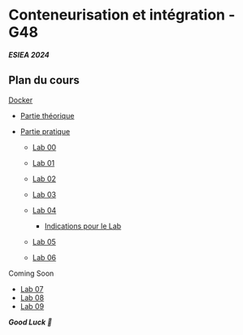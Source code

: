 # Conteneurisation et intégration - G48

***ESIEA 2024***

## Plan du cours

[Docker](./DOCKER/)

- [Partie théorique](./DOCKER/COURSE/COURS_DOCKER.pdf)
  
- [Partie pratique](./DOCKER/LABS_DEMOS/)

  - [Lab 00](./DOCKER/LABS_DEMOS/LAB_00_INSTALL_DOCKER/README.md)
  - [Lab 01](./DOCKER/LABS_DEMOS/LAB_01_DOCKER_RUN/README.md)  
  - [Lab 02](./DOCKER/LABS_DEMOS/LAB_02_DOCKER_VOLUMES/README.md)
  - [Lab 03](./DOCKER/LABS_DEMOS/LAB_03_DOCKER_NETWORKS/README.md)
  - [Lab 04](./DOCKER/LABS_DEMOS/LAB_04_DOCKER_IMAGES/README.md)
    
    - [Indications pour le Lab](./DOCKER/LABS_DEMOS/LAB_04_DOCKER_IMAGES/INDICATIONS.md)  

  - [Lab 05](./DOCKER/LABS_DEMOS/LAB_05_DOCKER_COMPOSE_DEV/README.md) 
  - [Lab 06](./DOCKER/LABS_DEMOS/LAB_06_DOCKER_COMPOSE_PROD/README.md)

Coming Soon 

  - [Lab 07](./DOCKER/LABS_DEMOS/LAB_07_DOCKER_MULTI_CONTAINER/)
  - [Lab 08](./DOCKER/LABS_DEMOS/LAB_08_DOCKER_ORCHESTRATION_CLUSTERING/)
  - [Lab 09](./DOCKER/LABS_DEMOS/LAB_09_SPRING_BOOT_ANGULAR_DOCKERISATION/README.md)

***Good Luck 🙂***



